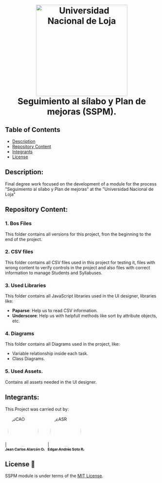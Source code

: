 <h1 align="center">
  <br>
  <a href="https://unl.edu.ec"><img src="https://siaaf.unl.edu.ec/static/img/logo.png" alt="Universidad Nacional de Loja" width="300"></a>
  <br>
  Seguimiento al sílabo y Plan de mejoras (SSPM).
  <br>
</h1>

## Table of Contents

- [Description](#description)
- [Repository Content](#repository-content)
- [Integrants](#integrants)
- [License](#license-📘&nbsp;)

## Description:

Final degree work focused on the development of a module for the process "Seguimiento al sílabo y Plan de mejoras" at the "Universidad Nacional de Loja"

## Repository Content:

### 1. Bos Files
This folder contains all versions for this project, fron the beginning to the end of the project.
### 2. CSV files
This folder contains all CSV files used in this project for testing it, files with wrong content to verify controls in the project and also files with correct information to manage Students and Syllabuses.
### 3. Used Libraries
This folder contains all JavaScript libraries used in the UI designer, libraries like:
- **Paparse**: Help us to read CSV information.
- **Underscore**: Help us with helpfull methods like sort by attribute objects, etc.
### 4. Diagrams
This folder contains all Diagrams used in the project, like:
- Variable relationship inside each task.
- Class Diagrams.
### 5. Used Assets.
Contains all assets needed in the UI designer.

## Integrants:

This Project was carried out by:

<div style="display:flex">
  <div style="margin-right:10px">
    | <a href="https://github.com/jcalarcon98"><img style="border-radius:50%" src="https://avatars1.githubusercontent.com/u/56373098?s=96&v=4" width="100px;" alt="JCAO"/><br /><sub><b>Jean Carlos Alarcón O.</b></sub></a>
  </div>
  
  <div>
    | <a href="https://github.com/EdansRocks"><img style="border-radius:50%" src="https://avatars3.githubusercontent.com/u/41339889?s=460&v=4" width="100px;" alt="EASR"/><br /><sub><b>Edgar Andrés Soto R.</b></sub></a>
  </div>
</div>


## License 📘

SSPM module is under terms of the [MIT License](LICENSE).